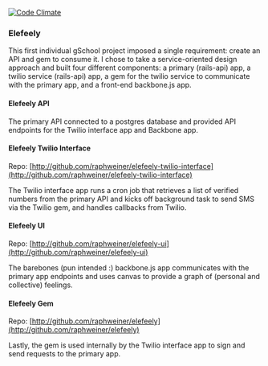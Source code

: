 [![Code Climate](https://codeclimate.com/github/raphweiner/elefeely-api.png)](https://codeclimate.com/github/raphweiner/elefeely-api)

### Elefeely

This first individual gSchool project imposed a single requirement: create an API and gem to consume it.  I chose to take a service-oriented design approach and built four different components: a primary (rails-api) app, a twilio service (rails-api) app, a gem for the twilio service to communicate with the primary app, and a front-end backbone.js app.

#### Elefeely API
The primary API connected to a postgres database and provided API endpoints for the Twilio interface app and Backbone app.

#### Elefeely Twilio Interface

Repo: [http://github.com/raphweiner/elefeely-twilio-interface](http://github.com/raphweiner/elefeely-twilio-interface)

The Twilio interface app runs a cron job that retrieves a list of verified numbers from the primary API and kicks off background task to send SMS via the Twilio gem, and handles callbacks from Twilio.

#### Elefeely UI

Repo: [http://github.com/raphweiner/elefeely-ui](http://github.com/raphweiner/elefeely-ui)

The barebones (pun intended :) backbone.js app communicates with the primary app endpoints and uses canvas to provide a graph of (personal and collective) feelings.

#### Elefeely Gem

Repo: [http://github.com/raphweiner/elefeely](http://github.com/raphweiner/elefeely)

Lastly, the gem is used internally by the Twilio interface app to sign and send requests to the primary app.
